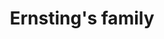 ---
title: "Ernsting's family"
url: /berlin/ernstings-family-greifswalder-strasse/
shop: Kleidung
---